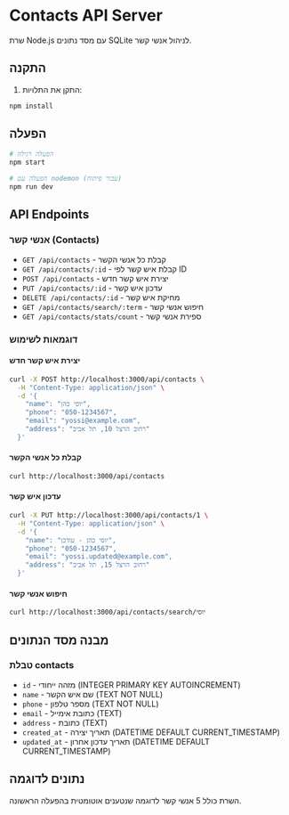 # Contacts API Server

שרת Node.js עם מסד נתונים SQLite לניהול אנשי קשר.

## התקנה

1. התקן את התלויות:
```bash
npm install
```

## הפעלה

```bash
# הפעלה רגילה
npm start

# הפעלה עם nodemon (עבור פיתוח)
npm run dev
```

## API Endpoints

### אנשי קשר (Contacts)

- `GET /api/contacts` - קבלת כל אנשי הקשר
- `GET /api/contacts/:id` - קבלת איש קשר לפי ID
- `POST /api/contacts` - יצירת איש קשר חדש
- `PUT /api/contacts/:id` - עדכון איש קשר
- `DELETE /api/contacts/:id` - מחיקת איש קשר
- `GET /api/contacts/search/:term` - חיפוש אנשי קשר
- `GET /api/contacts/stats/count` - ספירת אנשי קשר

### דוגמאות לשימוש

#### יצירת איש קשר חדש
```bash
curl -X POST http://localhost:3000/api/contacts \
  -H "Content-Type: application/json" \
  -d '{
    "name": "יוסי כהן",
    "phone": "050-1234567",
    "email": "yossi@example.com",
    "address": "רחוב הרצל 10, תל אביב"
  }'
```

#### קבלת כל אנשי הקשר
```bash
curl http://localhost:3000/api/contacts
```

#### עדכון איש קשר
```bash
curl -X PUT http://localhost:3000/api/contacts/1 \
  -H "Content-Type: application/json" \
  -d '{
    "name": "יוסי כהן - עודכן",
    "phone": "050-1234567",
    "email": "yossi.updated@example.com",
    "address": "רחוב הרצל 15, תל אביב"
  }'
```

#### חיפוש אנשי קשר
```bash
curl http://localhost:3000/api/contacts/search/יוסי
```

## מבנה מסד הנתונים

### טבלת contacts
- `id` - מזהה ייחודי (INTEGER PRIMARY KEY AUTOINCREMENT)
- `name` - שם איש הקשר (TEXT NOT NULL)
- `phone` - מספר טלפון (TEXT NOT NULL)
- `email` - כתובת אימייל (TEXT)
- `address` - כתובת (TEXT)
- `created_at` - תאריך יצירה (DATETIME DEFAULT CURRENT_TIMESTAMP)
- `updated_at` - תאריך עדכון אחרון (DATETIME DEFAULT CURRENT_TIMESTAMP)

## נתונים לדוגמה

השרת כולל 5 אנשי קשר לדוגמה שנטענים אוטומטית בהפעלה הראשונה.

